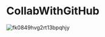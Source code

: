 # CollabWithGitHub

![fk0849hvg2rt13bpqhjy](https://user-images.githubusercontent.com/68494604/107909901-468b5c00-6f7f-11eb-9568-5b316be87f6e.jpg)
